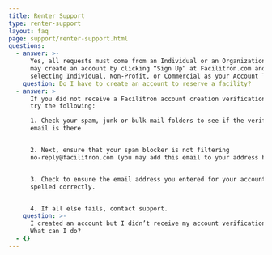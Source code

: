 ```yaml
---
title: Renter Support
type: renter-support
layout: faq
page: support/renter-support.html
questions:
  - answer: >-
      Yes, all requests must come from an Individual or an Organization.  You
      may create an account by clicking “Sign Up” at Facilitron.com and
      selecting Individual, Non-Profit, or Commercial as your Account Type.
    question: Do I have to create an account to reserve a facility?
  - answer: >
      If you did not receive a Facilitron account creation verification email,
      try the following:

      1. Check your spam, junk or bulk mail folders to see if the verification
      email is there


      2. Next, ensure that your spam blocker is not filtering
      no-reply@facilitron.com (you may add this email to your address book) 


      3. Check to ensure the email address you entered for your account is
      spelled correctly.


      4. If all else fails, contact support.
    question: >-
      I created an account but I didn’t receive my account verification email. 
      What can I do?
  - {}
---
```


